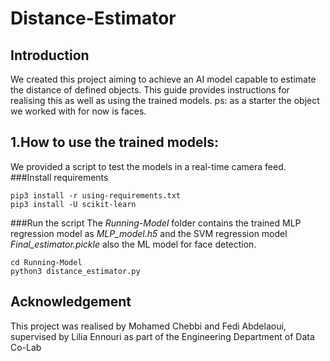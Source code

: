# Distance-Estimator
## Introduction
We created this project aiming to achieve an AI model capable to estimate the distance of defined objects.
This guide provides instructions for realising this as well as using the trained models.
ps: as a starter the object we worked with for now is faces.
## 1.How to use the trained models:
We provided a script to test the models in a real-time camera feed.
###Install requirements 

```
pip3 install -r using-requirements.txt
pip3 install -U scikit-learn
```
###Run the script
The *Running-Model* folder contains the trained MLP regression model as *MLP_model.h5* and the SVM regression model *Final_estimator.pickle* also the ML model for face detection.
```
cd Running-Model
python3 distance_estimator.py
```

## Acknowledgement
This project was realised by Mohamed Chebbi and Fedi Abdelaoui, supervised by Lilia Ennouri as part of the Engineering Department of Data Co-Lab
